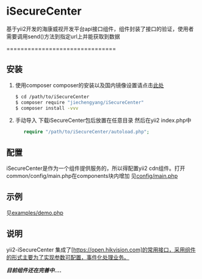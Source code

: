 # iSecureCenter

基于yii2开发的海康威视开发平台api接口组件，组件封装了接口的验证，使用者需要调用send()方法到指定url上并能获取到数据

===============================

安装
---------------
1. 使用composer
     composer的安装以及国内镜像设置请点击[此处](http://www.phpcomposer.com/)
     
     ```bash
     $ cd /path/to/iSecureCenter
     $ composer require "jiechengyang/iSecureCenter"
     $ composer install -vvv
     ```
2. 手动导入
    下载iSecureCenter包后放置在任意目录
    然后在yii2 index.php中
    ```php
       require "/path/to/iSecureCenter/autoload.php";
    ```
 

配置
-------------
iSecureCenter是作为一个组件提供服务的，所以得配置yii2 cdn组件。打开common/config/main.php在components块内增加
见[config/main.php](config/main.php)

示例
-------------
见[examples/demo.php](examples/demo.php)


说明
-------------
yii2-iSecureCenter 集成了[https://open.hikvision.com]的常用接口，采用组件的形式主要为了实现参数可配置，事件化处理业务。

**_目前组件还在完善中...._**